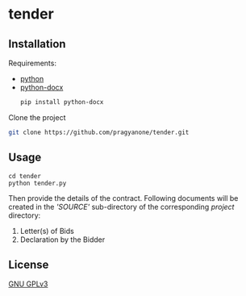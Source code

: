 # tender

## Installation
Requirements:
- [python](https://www.python.org/downloads/)
- [python-docx](https://python-docx.readthedocs.io/en/latest/)
  ```bash
  pip install python-docx
  ```
Clone the project
```bash
git clone https://github.com/pragyanone/tender.git
```

## Usage
```
cd tender
python tender.py
```
Then provide the details of the contract.
Following documents will be created in the *'SOURCE'* sub-directory of the corresponding *project* directory:
1. Letter(s) of Bids
2. Declaration by the Bidder

## License
[GNU GPLv3](https://choosealicense.com/licenses/gpl-3.0/)
